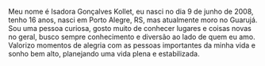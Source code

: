 Meu nome é Isadora Gonçalves Kollet, eu nasci no dia 9 de junho de 2008, tenho 16 anos, nasci em Porto Alegre, RS, mas atualmente moro no Guarujá. Sou uma pessoa curiosa, gosto muito de conhecer lugares e coisas novas no geral, busco sempre conhecimento e diversão ao lado de quem eu amo. Valorizo momentos de alegria com as pessoas importantes da minha vida e sonho bem alto, planejando uma vida plena e estabilizada.
